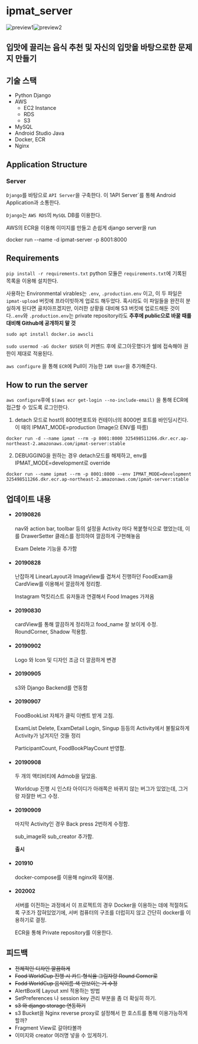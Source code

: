 # ipmat_server

![preview1](preview1.jpg)![preview2](preview2.jpg)

## 입맛에 끌리는 음식 추천 및 자신의 입맛을 바탕으로한 문제지 만들기

## 기술 스택

-   Python Django
-   AWS
    -   EC2 Instance
    -   RDS
    -   S3
-   MySQL
-   Android Studio Java
-   Docker, ECR
-   Nginx

## Application Structure

### Server

`Django`를 바탕으로 `API Server`을 구축한다. 이 1API Server`를 통해 Android Application과 소통한다.

`Django`는 `AWS RDS`의 `MySQL` DB를 이용한다.

AWS의 ECR을 이용해 이미지를 만들고 손쉽게 django server을 run

docker run --name -d ipmat-server -p 8001:8000

## Requirements

`pip install -r requirements.txt` python 모듈은 `requirements.txt`에 기록된 목록을 이용해 설치한다.

사용하는 Environmental virables는 `.env`, `.production.env` 이고, 이 두 파일은 `ipmat-upload` 버킷에 프라이빗하게 업로드 해두었다. 혹시라도 이 파일들을 완전히 분실하게 된다면 골치아프겠지만, 이러한 상황을 대비해 S3 버킷에 업로드해둔 것이다.`.env`와 `.production.env`는 private repository라도 **추후에 public으로 바꿀 때를 대비해 Github에 공개하지 말 것**

`sudo apt install docker.io awscli`

`sudo usermod -aG docker $USER` 이 커맨드 후에 로그아웃했다가 쉘에 접속해야 권한이 제대로 적용된다.

`aws configure` 을 통해 `ECR`에 Pull이 가능한 `IAM User`을 추가해준다.

## How to run the server

`aws configure`후에 `$(aws ecr get-login --no-include-email)` 을 통해 ECR에 접근할 수 있도록 로그인한다.

1. detach 모드로 host의 8001번포트와 컨테이너의 8000번 포트를 바인딩시킨다. 이 때의 IPMAT_MODE=production (Image으 ENV를 따름)

`docker run -d --name ipmat --rm -p 8001:8000 325498511266.dkr.ecr.ap-northeast-2.amazonaws.com/ipmat-server:stable`

2. DEBUGGING을 원하는 경우 detach모드를 해제하고, env를 IPMAT_MODE=development로 override

`docker run --name ipmat --rm -p 8001:8000 --env IPMAT_MODE=development 325498511266.dkr.ecr.ap-northeast-2.amazonaws.com/ipmat-server:stable`

## 업데이트 내용

-   #### 20190826

    nav와 action bar, toolbar 등의 설정을 Activity 마다 복붙형식으로 했었는데, 이를 DrawerSetter 클래스를 정의하여 깔끔하게 구현해놓음

    Exam Delete 기능을 추가함

-   #### 20190828

    난잡하게 LinearLayout과 ImageView를 겹쳐서 진행하던 FoodExam을 CardView를 이용해서 깔끔하게 정리함.

    Instagram 먹킷리스트 유저들과 연결해서 Food Images 가져옴

-   #### 20190830

    cardView를 통해 깔끔하게 정리하고 food_name 잘 보이게 수정. RoundCorner, Shadow 적용함.

-   #### 20190902

    Logo 와 Icon 및 디자인 조금 더 깔끔하게 변경

-   #### 20190905

    s3와 Django Backend를 연동함

-   #### 20190907

    FoodBookList 자체가 클릭 이벤트 받게 고침.

    ExamList Delete, ExamDetail Login, Singup 등등의 Activity에서 불필요하게 Activity가 남겨지던 것들 정리

    ParticipantCount, FoodBookPlayCount 반영함.

-   #### 20190908

    두 개의 액티비티에 Admob을 달았음.

    Worldcup 진행 시 인스타 아이디가 아래쪽은 바뀌지 않는 버그가 있었는데, 그거랑 자잘한 버그 수정.

-   #### 20190909

    마지막 Activity인 경우 Back press 2번하게 수정함.

    sub_image와 sub_creator 추가함.

    **출시**

-   #### 201910

    docker-compose를 이용해 nginx와 묶어봄.

-   #### 202002

    서버를 이전하는 과정에서 이 프로젝트의 경우 Docker을 이용하는 데에 적절하도록 구조가 잡혀있었기에, 서버 컴퓨터의 구조를 더럽히지 않고 간단히 docker를 이용하기로 결정.

    ECR을 통해 Private repository를 이용한다.

## 피드백

-   ~~전체적인 디자인 깔끔하게~~
-   ~~Food WorldCup 진행 시 카드 형식을 그림자랑 Round Corner로~~
-   ~~Fodd WorldCup 음식이름 색 안보이는 거 수정~~
-   AlertBox에 Layout xml 적용하는 방법
-   SetPreferences 나 session key 관리 부분을 좀 더 확실히 하기.
-   ~~s3 와 django storage 연동하기~~
-   s3 Bucket을 Nginx reverse proxy로 설정해서 한 호스트를 통해 이용가능하게 할까?
-   Fragment View로 갈아타볼까
-   이미지와 creator 여러명 넣을 수 있게하기.
